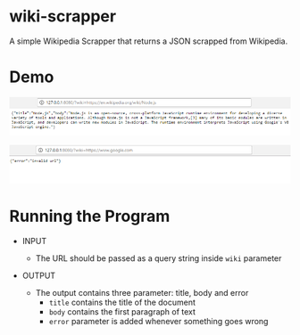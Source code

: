 # wiki-scrapper
A simple Wikipedia Scrapper that returns a JSON scrapped from Wikipedia.

# Demo
![success](working.png "wiki-scrapper success")

![error](error.png "wiki-scrapper error")

# Running the Program
* INPUT
  * The URL should be passed as a query string inside `wiki` parameter

* OUTPUT
  * The output contains three parameter: title, body and error
    * `title` contains the title of the document
    * `body` contains the first paragraph of text
    * `error` parameter is added whenever something goes wrong
